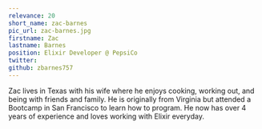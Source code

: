```yaml
---
relevance: 20
short_name: zac-barnes
pic_url: zac-barnes.jpg
firstname: Zac
lastname: Barnes
position: Elixir Developer @ PepsiCo
twitter:
github: zbarnes757
---
```


<p>Zac lives in Texas with his wife where he enjoys cooking, working out, and being with friends and family. He is originally from Virginia but attended a Bootcamp in San Francisco to learn how to program. He now has over 4 years of experience and loves working with Elixir everyday.
</p>
